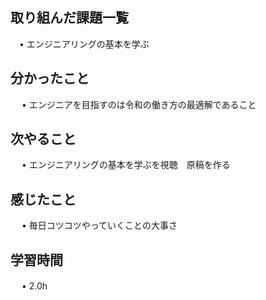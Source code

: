 ## 取り組んだ課題一覧
      
 　• エンジニアリングの基本を学ぶ

## 分かったこと

　 • エンジニアを目指すのは令和の働き方の最適解であること

## 次やること　

　 • エンジニアリングの基本を学ぶを視聴　原稿を作る

## 感じたこと

　 • 毎日コツコツやっていくことの大事さ

## 学習時間

　 • 2.0h